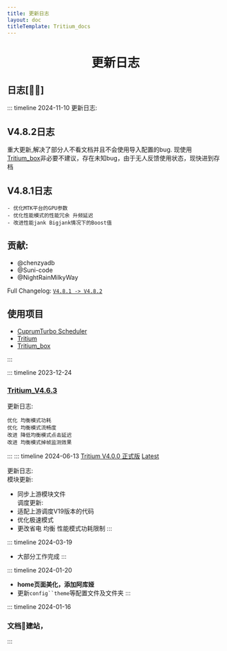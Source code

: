 ```yaml
---
title: 更新日志
layout: doc
titleTemplate: Tritium_docs
---
```

<div align="center">

#  更新日志

</div>




## 日志[🥰🥰]
::: timeline 2024-11-10
更新日志:
## V4.8.2日志
重大更新,解决了部分人不看文档并且不会使用导入配置的bug.
现使用[Tritium_box](https://github.com/TimeBreeze/Tritium_box)非必要不建议，存在未知bug，由于无人反馈使用状态，现快进到存档

## V4.8.1日志
```
- 优化MTK平台的GPU参数
- 优化性能模式的性能冗余 升频延迟
- 改进性能jank Bigjank情况下的Boost值
```
## 贡献:
- @chenzyadb 
- @Suni-code
- @NightRainMilkyWay

Full Changelog: [`V4.8.1 -> V4.8.2`](https://github.com/TimeBreeze/Tritium/commits/main/)

## 使用项目
- [CuprumTurbo Scheduler](https://github.com/chenzyadb/CuprumTurbo-Scheduler)
- [Tritium](https://github.com/TimeBreeze/Tritium)
- [Tritium_box](https://github.com/TimeBreeze/Tritium_box)

::: 

::: timeline 2023-12-24

### [Tritium_V4.6.3](https://github.com/TimeBreeze/Tritium/releases/tag/V4.6.3)
更新日志:

    优化 均衡模式功耗
    优化 均衡模式流畅度
    改进 降低均衡模式点击延迟
    改进 均衡模式掉帧监测效果

:::
::: timeline 2024-06-13
[Tritium V4.0.0 正式版](https://github.com/TimeBreeze/Tritium/releases/tag/V4.0.0) [Latest](https://github.com/TimeBreeze/Tritium/releases/latest)

[](https://github.com/TimeBreeze/Tritium/releases/edit/V4.0.0)

更新日志:  
模块更新:

- 同步上游模块文件  
    调度更新:
- 适配上游调度V19版本的代码
- 优化极速模式
- 更改省电 均衡 性能模式功耗限制
:::

::: timeline 2024-03-19
- 大部分工作完成
:::

::: timeline 2024-01-20
- **home页面美化，添加阿库娅**
- 更新`config``theme`等配置文件及文件夹
:::

::: timeline 2024-01-16
### 文档📃建站，
:::